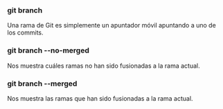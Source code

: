 ### git branch
Una rama de Git es simplemente un apuntador móvil apuntando a uno de los commits.

### git branch --no-merged
Nos muestra cuáles ramas no han sido fusionadas a la rama actual.

### git branch --merged
Nos muestra las ramas que han sido fusionadas a la rama actual.